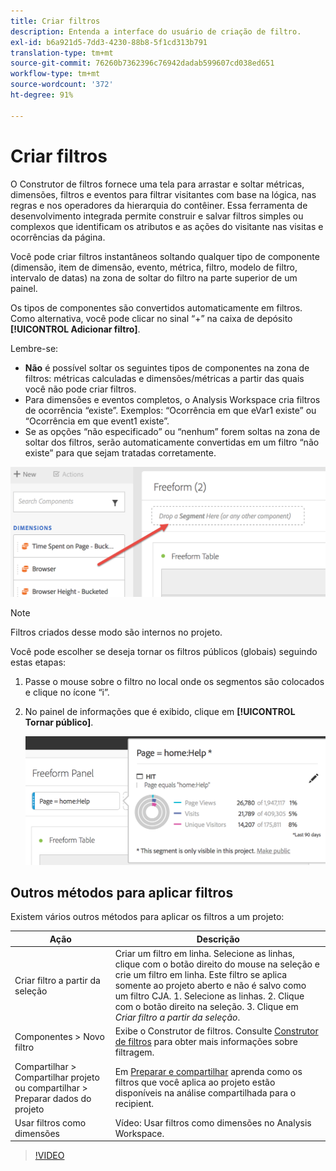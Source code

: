 ```yaml
---
title: Criar filtros
description: Entenda a interface do usuário de criação de filtro.
exl-id: b6a921d5-7dd3-4230-88b8-5f1cd313b791
translation-type: tm+mt
source-git-commit: 76260b7362396c76942dadab599607cd038ed651
workflow-type: tm+mt
source-wordcount: '372'
ht-degree: 91%

---
```


# Criar filtros

O Construtor de filtros fornece uma tela para arrastar e soltar métricas, dimensões, filtros e eventos para filtrar visitantes com base na lógica, nas regras e nos operadores da hierarquia do contêiner. Essa ferramenta de desenvolvimento integrada permite construir e salvar filtros simples ou complexos que identificam os atributos e as ações do visitante nas visitas e ocorrências da página.

Você pode criar filtros instantâneos soltando qualquer tipo de componente (dimensão, item de dimensão, evento, métrica, filtro, modelo de filtro, intervalo de datas) na zona de soltar do filtro na parte superior de um painel.

Os tipos de componentes são convertidos automaticamente em filtros. Como alternativa, você pode clicar no sinal “+” na caixa de depósito **[!UICONTROL Adicionar filtro]**.

Lembre-se:

* **Não** é possível soltar os seguintes tipos de componentes na zona de filtros: métricas calculadas e dimensões/métricas a partir das quais você não pode criar filtros.
* Para dimensões e eventos completos, o Analysis Workspace cria filtros de ocorrência “existe”. Exemplos: “Ocorrência em que eVar1 existe” ou “Ocorrência em que event1 existe”.
* Se as opções “não especificado” ou “nenhum” forem soltas na zona de soltar dos filtros, serão automaticamente convertidas em um filtro “não existe” para que sejam tratadas corretamente.

![](assets/segment-dropzone.png)

>[!NOTE]
>
>Filtros criados desse modo são internos no projeto.

Você pode escolher se deseja tornar os filtros públicos (globais) seguindo estas etapas:

1. Passe o mouse sobre o filtro no local onde os segmentos são colocados e clique no ícone “i”.
1. No painel de informações que é exibido, clique em **[!UICONTROL Tornar público]**.

   ![](assets/segment-info.png)

## Outros métodos para aplicar filtros

Existem vários outros métodos para aplicar os filtros a um projeto:

| Ação | Descrição |
|--- |--- |
| Criar filtro a partir da seleção | Criar um filtro em linha. Selecione as linhas, clique com o botão direito do mouse na seleção e crie um filtro em linha. Este filtro se aplica somente ao projeto aberto e não é salvo como um filtro CJA. 1. Selecione as linhas.  2. Clique com o botão direito na seleção.  3. Clique em *Criar filtro a partir da seleção*. |
| Componentes > Novo filtro | Exibe o Construtor de filtros. Consulte [Construtor de filtros](https://docs.adobe.com/content/help/pt-BR/analytics/components/segmentation/segmentation-workflow/seg-build.html) para obter mais informações sobre filtragem. |
| Compartilhar > Compartilhar projeto ou compartilhar > Preparar dados do projeto | Em [Preparar e compartilhar](https://docs.adobe.com/content/help/pt-BR/analytics/analyze/analysis-workspace/curate-share/curate.html#concept_4A9726927E7C44AFA260E2BB2721AFC6) aprenda como os filtros que você aplica ao projeto estão disponíveis na análise compartilhada para o recipient. |
| Usar filtros como dimensões | Vídeo: Usar filtros como dimensões no Analysis Workspace. |

>[!VIDEO](https://video.tv.adobe.com/v/23974)
